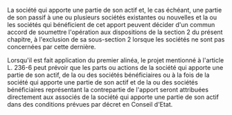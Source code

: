 La société qui apporte une partie de son actif et, le cas échéant, une partie de son passif à une ou plusieurs sociétés existantes ou nouvelles et la ou les sociétés qui bénéficient de cet apport peuvent décider d'un commun accord de soumettre l'opération aux dispositions de la section 2 du présent chapitre, à l'exclusion de sa sous-section 2 lorsque les sociétés ne sont pas concernées par cette dernière.

Lorsqu'il est fait application du premier alinéa, le projet mentionné à l'article L. 236-6 peut prévoir que les parts ou actions de la société qui apporte une partie de son actif, de la ou des sociétés bénéficiaires ou à la fois de la société qui apporte une partie de son actif et de la ou des sociétés bénéficiaires représentant la contrepartie de l'apport seront attribuées directement aux associés de la société qui apporte une partie de son actif dans des conditions prévues par décret en Conseil d'Etat.
